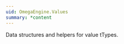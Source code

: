 ```yaml
---
uid: OmegaEngine.Values
summary: *content
---
```

Data structures and helpers for value tTypes.
